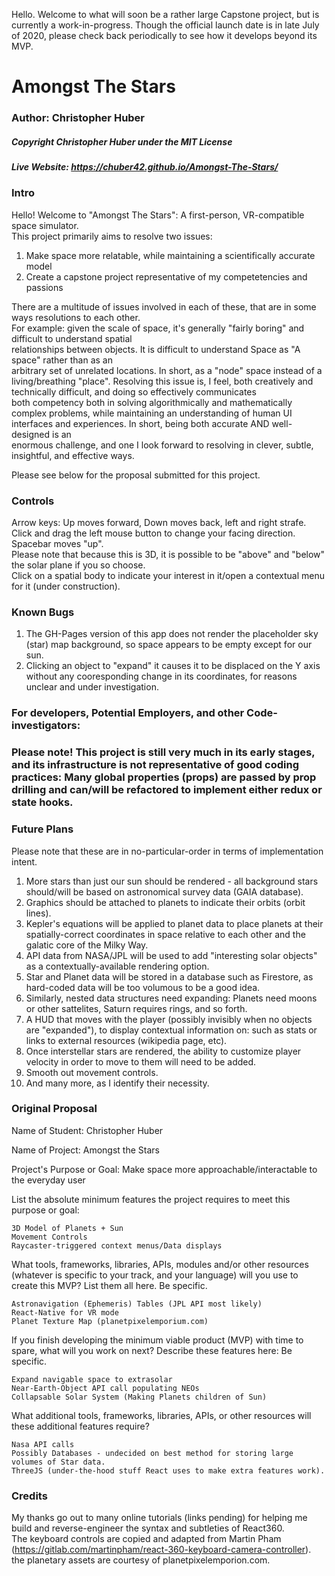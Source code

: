 Hello. Welcome to what will soon be a rather large Capstone project, but is currently a work-in-progress. Though the official launch date is in late July of 2020, please check back periodically to see how it develops beyond its MVP.

# Amongst The Stars
### Author: Christopher Huber
##### Copyright Christopher Huber under the MIT License
##### Live Website: https://chuber42.github.io/Amongst-The-Stars/

### Intro
Hello! Welcome to "Amongst The Stars": A first-person, VR-compatible space simulator.  
This project primarily aims to resolve two issues:  
1. Make space more relatable, while maintaining a scientifically accurate model  
2. Create a capstone project representative of my competetencies and passions

There are a multitude of issues involved in each of these, that are in some ways resolutions to each other.  
For example: given the scale of space, it's generally "fairly boring" and difficult to understand spatial  
relationships between objects. It is difficult to understand Space as "A space" rather than as an  
arbitrary set of unrelated locations. In short, as a "node" space instead of a living/breathing "place".
Resolving this issue is, I feel, both creatively and technically difficult, and doing so effectively communicates  
both competency both in solving algorithmically and mathematically complex problems, while maintaining an 
understanding of human UI interfaces and experiences. In short, being both accurate AND well-designed is an  
enormous challenge, and one I look forward to resolving in clever, subtle, insightful, and effective ways.  

Please see below for the proposal submitted for this project.

### Controls

Arrow keys: Up moves forward, Down moves back, left and right strafe.  
Click and drag the left mouse button to change your facing direction.  
Spacebar moves "up".  
Please note that because this is 3D, it is possible to be "above" and "below" the solar plane if you so choose.  
Click on a spatial body to indicate your interest in it/open a contextual menu for it (under construction).  

### Known Bugs  

1. The GH-Pages version of this app does not render the placeholder sky (star) map background, so space appears to be empty except for our sun.  
2. Clicking an object to "expand" it causes it to be displaced on the Y axis without any cooresponding change in its coordinates, for reasons unclear and under investigation.  

### For developers, Potential Employers, and other Code-investigators:  
### Please note! This project is still very much in its early stages, and its infrastructure is not representative of good coding practices: Many global properties (props) are passed by prop drilling and can/will be refactored to implement either redux or state hooks. 

### Future Plans

Please note that these are in no-particular-order in terms of implementation intent.

1. More stars than just our sun should be rendered - all background stars should/will be based on astronomical survey data (GAIA database).  
2. Graphics should be attached to planets to indicate their orbits (orbit lines).  
3. Kepler's equations will be applied to planet data to place planets at their spatially-correct coordinates in space relative to each other and the galatic core of the Milky Way.  
4. API data from NASA/JPL will be used to add "interesting solar objects" as a contextually-available rendering option.  
5. Star and Planet data will be stored in a database such as Firestore, as hard-coded data will be too volumous to be a good idea.  
6. Similarly, nested data structures need expanding: Planets need moons or other sattelites, Saturn requires rings, and so forth.  
7. A HUD that moves with the player (possibly invisibly when no objects are "expanded"), to display contextual information on: such as stats or links to external resources (wikipedia page, etc).  
8. Once interstellar stars are rendered, the ability to customize player velocity in order to move to them will need to be added.  
9. Smooth out movement controls.
10. And many more, as I identify their necessity.    

### Original Proposal

Name of Student: Christopher Huber

Name of Project: Amongst the Stars

Project's Purpose or Goal: Make space more approachable/interactable to the everyday user

List the absolute minimum features the project requires to meet this purpose or goal:

    3D Model of Planets + Sun
    Movement Controls
    Raycaster-triggered context menus/Data displays

What tools, frameworks, libraries, APIs, modules and/or other resources (whatever is specific to your track, and your language) will you use to create this MVP? List them all here. Be specific.

    Astronavigation (Ephemeris) Tables (JPL API most likely)
    React-Native for VR mode
    Planet Texture Map (planetpixelemporium.com)

If you finish developing the minimum viable product (MVP) with time to spare, what will you work on next? Describe these features here: Be specific.

    Expand navigable space to extrasolar
    Near-Earth-Object API call populating NEOs
    Collapsable Solar System (Making Planets children of Sun)

What additional tools, frameworks, libraries, APIs, or other resources will these additional features require?

    Nasa API calls
    Possibly Databases - undecided on best method for storing large volumes of Star data.
    ThreeJS (under-the-hood stuff React uses to make extra features work).

### Credits

My thanks go out to many online tutorials (links pending) for helping me build and reverse-engineer the syntax and subtleties of React360.  
The keyboard controls are copied and adapted from Martin Pham (https://gitlab.com/martinpham/react-360-keyboard-camera-controller).  
the planetary assets are courtesy of planetpixelemporion.com.  